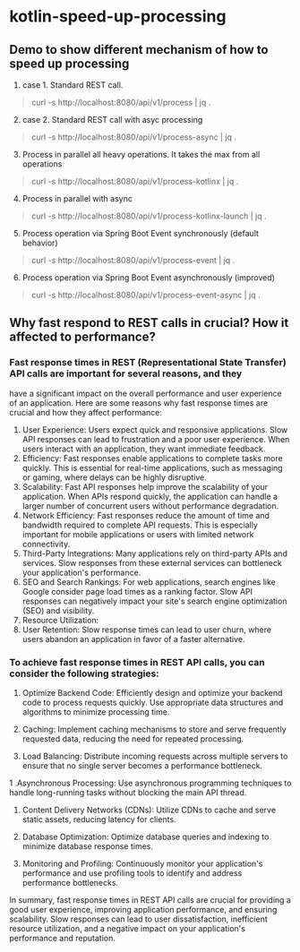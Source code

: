 # kotlin-speed-up-processing


## Demo to show different mechanism of how to speed up processing


1. case 1. Standard REST call.
> curl -s http://localhost:8080/api/v1/process | jq .
2. case 2. Standard REST call with asyc processing
> curl -s http://localhost:8080/api/v1/process-async | jq .
3. Process in parallel all heavy operations. It takes the max from all operations
> curl -s http://localhost:8080/api/v1/process-kotlinx | jq .
4. Process in parallel with async
> curl -s http://localhost:8080/api/v1/process-kotlinx-launch | jq .
5. Process operation via Spring Boot Event synchronously (default behavior)
> curl -s http://localhost:8080/api/v1/process-event | jq .
6. Process operation via Spring Boot Event asynchronously (improved)
> curl -s http://localhost:8080/api/v1/process-event-async | jq .


##  Why fast respond to REST calls in crucial? How it affected to performance?

### Fast response times in REST (Representational State Transfer) API calls are important for several reasons, and they 
have a significant impact on the overall performance and user experience of an application. Here are some reasons why fast response times are crucial and how they affect performance:

1. User Experience:
        Users expect quick and responsive applications. Slow API responses can lead to frustration and a poor user experience. When users interact with an application, they want immediate feedback.
1. Efficiency:
        Fast responses enable applications to complete tasks more quickly. This is essential for real-time applications, such as messaging or gaming, where delays can be highly disruptive.
1. Scalability:
        Fast API responses help improve the scalability of your application. When APIs respond quickly, the application can handle a larger number of concurrent users without performance degradation.
1. Network Efficiency:
        Fast responses reduce the amount of time and bandwidth required to complete API requests. This is especially important for mobile applications or users with limited network connectivity.
1. Third-Party Integrations:
        Many applications rely on third-party APIs and services. Slow responses from these external services can bottleneck your application's performance.
1.  SEO and Search Rankings:
        For web applications, search engines like Google consider page load times as a ranking factor. Slow API responses can negatively impact your site's search engine optimization (SEO) and visibility.
1. Resource Utilization:
1. User Retention:
        Slow response times can lead to user churn, where users abandon an application in favor of a faster alternative.

### To achieve fast response times in REST API calls, you can consider the following strategies:

1. Optimize Backend Code:
        Efficiently design and optimize your backend code to process requests quickly. Use appropriate data structures and algorithms to minimize processing time.

1. Caching:
        Implement caching mechanisms to store and serve frequently requested data, reducing the need for repeated processing.

1. Load Balancing:
        Distribute incoming requests across multiple servers to ensure that no single server becomes a performance bottleneck.

1 .Asynchronous Processing:
        Use asynchronous programming techniques to handle long-running tasks without blocking the main API thread.

1. Content Delivery Networks (CDNs):
        Utilize CDNs to cache and serve static assets, reducing latency for clients.

1. Database Optimization:
        Optimize database queries and indexing to minimize database response times.

1. Monitoring and Profiling:
        Continuously monitor your application's performance and use profiling tools to identify and address performance bottlenecks.

In summary, fast response times in REST API calls are crucial for providing a good user experience, improving application performance, and ensuring scalability. Slow responses can lead to user dissatisfaction, inefficient resource utilization, and a negative impact on your application's performance and reputation.